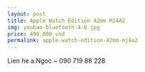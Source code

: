 ```yaml
---
layout: post
title: Apple Watch Edition 42mm MJ4A2
img: yoobao-bluetooth-4-0.jpg
price: 490.000 vnd
permalink: apple-watch-edition-42mm-mj4a2
---
```

Lien he a.Ngoc ~ 090 719 88 228
